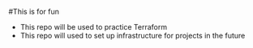 #This is for fun

- This repo will be used to practice Terraform
- This repo will used to set up infrastructure for projects in the future
